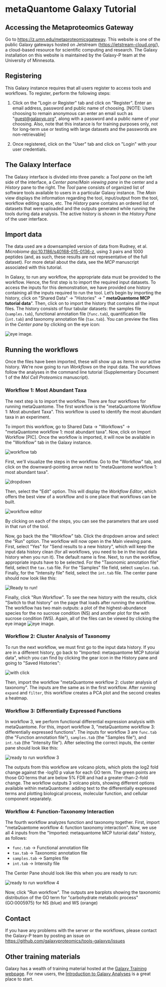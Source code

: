 # metaQuantome Galaxy Tutorial

## Accessing the Metaproteomics Gateway

Go to <https://z.umn.edu/metaproteomicsgateway>.  This website is one of the public Galaxy gateways hosted on Jetstream (<https://jetstream-cloud.org/>), a cloud-based resource for scientific computing and research. The Galaxy installation on this website is maintained by the Galaxy-P team at the University of Minnesota.

## Registering

This Galaxy instance requires that all users register to access tools and workflows.  To register, perform the following steps:

1. Click on the  "Login or Register" tab and click on "Register". Enter an email address, password and public name of choosing. [NOTE: Users choosing to remain anonymous can enter an email such as "guest@galaxyp.org", along with a password and a public name of your choosing. Also, note that this instance is for training purposes only, not for long-term use or testing with large datasets and the passwords are non-retrievable]

2. Once registered, click on the "User" tab and click on "Login" with your user credentials.

## The Galaxy Interface
The Galaxy interface is divided into three panels: a *Tool pane* on the left side of the interface, a *Center pane/Main viewing pane* in the center and a *History* pane to the right. The *Tool* pane consists of organized list of software tools available to users in a particular Galaxy instance. The *Main* view displays the information regarding the tool, input/output from the tool, workflow editing space, etc. The *History* pane contains an ordered list of datasets that were uploaded and the outputs generated while running the tools during data analysis.  The active history is shown in the *History Pane* of the user interface.

## Import data

The data used are a downsampled version of data from Rudney, et al. *Microbiome* [doi:10.1186/s40168-015-0136-z](https://dx.doi.org/10.1186/s40168-015-0136-z), using 3 pairs and 1000 peptides (and, as such, these results are not representative of the full dataset). For more detail about the data, see the *MCP* manuscript associated with this tutorial.

In Galaxy, to run any workflow, the appropriate data must be provided to the workflow. Hence, the first step is to import the required input datasets.  To access the inputs for this demonstration, we have provided one history containing all the inputs required to run the tool. Let’s begin by importing the history,  click on "Shared Data" &rarr; "Histories" &rarr; " **metaQuantome MCP tutorial data**". Then, click on to import the history that contains all the input files.  The history consists of four tabular datasets: the samples file (`samples.tab`), functional annotation file (`func.tab`), quantification file (`int.tab`) and taxonomy annotation file (`tax.tab`). You can preview the files in the *Center pane* by clicking on the eye icon:

![eye image](images/view_data.png).

## Running the workflows

Once the files have been imported, these will show up as items in our active history.
We’re now going to run *Workflows* on the input data. The workflows follow the analyses in the command line tutorial (Supplementary Document 1 of the *Mol Cell Proteomics* manuscript).

### Workflow 1: Most Abundant Taxa

The next step is to import the workflow.  There are four workflows for running metaQuantome. The first workflow is the "metaQuantome Workflow 1: Most abundant Taxa". This workflow is used to identify the most abundant taxa in an experiment.

To import this workflow, go to Shared Data &rarr; "Workflows" &rarr; "metaQuantome workflow 1: most abundant taxa". Now, click on Import Workflow [PIC]. Once the workflow is imported, it will now be available in the "Workflow" tab in the Galaxy instance.

![workflow tab](images/workflow_tab.png)

First, we'll visualize the steps in the workflow. Go to the "Workflow" tab, and click on the downward-pointing arrow next to "metaQuantome workflow 1: most abundant taxa".

![dropdown](images/dropdown_w1.png)

Then, select the "Edit" option. This will display the *Workflow Editor*, which offers the best view of a workflow and is one place that workflows can be built.

![workflow editor](images/workflow1.png)

By clicking on each of the steps, you can see the parameters that are used in that run of the tool.

Now, go back the the "Workflow" tab. Click the dropdown arrow and select the "Run" option. The workflow will now open in the Main viewing pane. First, select "Yes" for "Send results to a new history", which will keep the input data history clean (for all workflows, you need to be in the input data history when you run it). The default name is fine. Next, to run the workflow, appropriate inputs have to be selected. For the "Taxonomic annotation file" field, select the `tax.tab` file. For the "Samples" file field, select `samples.tab`. Finally, for the "Intensity file" field, select the `int.tab` file. The center pane should now look like this:

![Ready to run!](images/running_workflow1.png)

Finally, click "Run Workflow". To see the new history with the results, click "Switch to that history" on the page that loads after running the workflow. The workflow has two main outputs: a plot of the highest-abundance species for the no sucrose condition (NS) and another plot for the with sucrose condition (WS). Again, all of the files can be viewed by clicking the eye image ![eye image](images/eye_icon.png).

### Workflow 2: Cluster Analysis of Taxonomy
To run the next workflow, we must first go to the input data history. If you are in a different history, go back to "Imported: metaquantome MCP tutorial data", which you can find by clicking the gear icon in the History pane and going to "Saved Histories":

![with click](images/back_to_inputs_2.png)

Then, import the workflow "metaQuantome workflow 2: cluster analysis of taxonomy". The inputs are the same as in the first workflow. After running `expand` and `filter`, this workflow creates a PCA plot and the second creates a heatmap.

### Workflow 3: Differentially Expressed Functions
In workflow 3, we perform functional differential expression analysis with metaQuantome. For this, import workflow 3, "metaQuantome workflow 3: differentially expressed functions". The inputs for workflow 3 are `func.tab` (the "Function annotation file"), `samples.tab` (the "Samples file"), and `int.tab` (the "Intensity file"). After selecting the correct inputs, the center pane should look like this:

![ready to run workflow 3](images/workflow3.png)

The outputs from this workflow are volcano plots, which plots the log2 fold change against the -log10 p value for each GO term. The green points are those GO terms that are below 5% FDR and had a greater-than-2-fold change. The workflow outputs 3 volcano plots, showing different options available within metaQuantome: adding text to the differentially expressed terms and plotting biological process, molecular function, and cellular component separately.

### Workflow 4: Function-Taxonomy Interaction
The fourth workflow analyzes function and taxonomy together. First, import "metaQuantome workflow 4: function taxonomy interaction". Now, we use all 4 inputs from the "Imported: metaquantome MCP tutorial data" history, as follows:

- `func.tab` &rarr; Functional annotation file
- `tax.tab` &rarr; Taxonomic annotation file
- `samples.tab` &rarr; Samples file
- `int.tab` &rarr; Intensity file

The Center Pane should look like this when you are ready to run:

![ready to run workflow 4](images/workflow4.png)

Now, click "Run workflow". The outputs are barplots showing the taxonomic distribution of the GO term for "carbohydrate metabolic process" (GO:0005975) for NS (blue) and WS (orange)

## Contact
If you have any problems with the server or the workflows, please contact the Galaxy-P team by posting an issue on <https://github.com/galaxyproteomics/tools-galaxyp/issues>

## Other training materials

Galaxy has a wealth of training material hosted at the [Galaxy Training webpage](https://galaxyproject.github.io/training-material/). For new users, the [Introduction to Galaxy Analyses](https://galaxyproject.github.io/training-material/topics/introduction/) is a great place to start.
